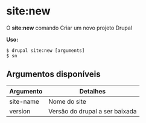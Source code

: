 # site:new
O **site:new** comando Criar um novo projeto Drupal

**Uso:**
```
$ drupal site:new [arguments] 
$ sn  
```

## Argumentos disponíveis
Argumento | Detalhes
---------|-------------
site-name | Nome do site
version | Versão do drupal a ser baixada
